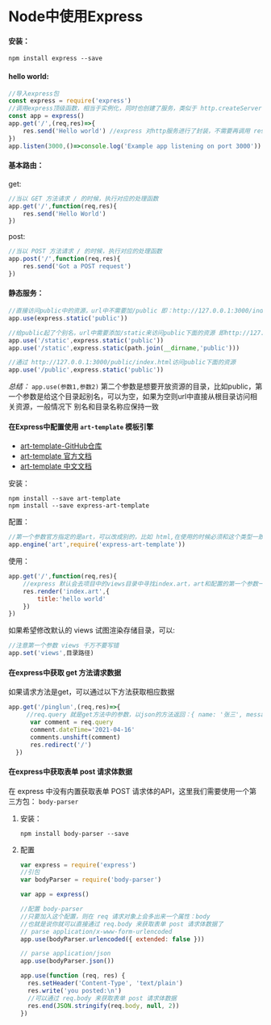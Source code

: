 # Node中使用Express

#### 安装：

```shell
npm install express --save
```

#### hello world:

```javascript
//导入express包
const express = require('express') 
//调用express顶级函数，相当于实例化，同时也创建了服务，类似于 http.createServer()
const app = express() 
app.get('/',(req,res)=>{
    res.send('Hello world') //express 对http服务进行了封装，不需要再调用 res.end()方法
})
app.listen(3000,()=>console.log('Example app listening on port 3000'))

```

#### 基本路由：

get:

```javascript
//当以 GET 方法请求 / 的时候，执行对应的处理函数
app.get('/',function(req,res){
    res.send('Hello World')
})
```

post:

```javascript
//当以 POST 方法请求 / 的时候，执行对应的处理函数
app.post('/',function(req,res){
    res.send('Got a POST request')
})
```

#### 静态服务：

```javascript
//直接访问public中的资源，url中不需要加/public 即：http://127.0.0.1:3000/index.html
app.use(express.static('public'))

//给public起了个别名，url中需要添加/static来访问public下面的资源 即http://127.0.0.1:3000/static/index.html
app.use('/static',express.static('public'))
app.use('/static',express.static(path.join(__dirname,'public')))

//通过 http://127.0.0.1:3000/public/index.html访问public下面的资源
app.use('/public',express.static('public'))
```

*总结：* `app.use(参数1,参数2)` 第二个参数是想要开放资源的目录，比如public，第一个参数是给这个目录起别名，可以为空，如果为空则url中直接从根目录访问相关资源，一般情况下 别名和目录名称应保持一致

#### 在Express中配置使用 `art-template` 模板引擎

+ [art-template-GitHub仓库](https://github.com/aui/art-template)
+ [art-template 官方文档](https://aui.github.io/art-template/)
+ [art-template 中文文档](https://aui.github.io/art-template/zh-cn/index.html)

安装：

```shell
npm install --save art-template
npm install --save express-art-template
```

配置：

```javascript
//第一个参数官方指定的是art，可以改成别的，比如 html,在使用的时候必须和这个类型一致
app.engine('art',require('express-art-template'))
```

使用：

```javascript
app.get('/',function(req,res){
    //express 默认会去项目中的views目录中寻找index.art，art和配置的第一个参数一致
    res.render('index.art',{
        title:'hello world'
    })
})
```

如果希望修改默认的 views 试图渲染存储目录，可以:

```javascript
//注意第一个参数 views 千万不要写错
app.set('views',目录路径)
```

#### 在express中获取 get 方法请求数据

如果请求方法是get，可以通过以下方法获取相应数据

```javascript
app.get('/pinglun',(req,res)=>{
     //req.query 就是get方法中的参数，以json的方法返回：{ name: '张三', message: '这是内容信息' }
      var comment = req.query      
      comment.dateTime='2021-04-16'
      comments.unshift(comment)
      res.redirect('/')
  })
```

#### 在express中获取表单 post 请求体数据

在 express 中没有内置获取表单 POST 请求体的API，这里我们需要使用一个第三方包： `body-parser` 

1. 安装：

   ```shell
   npm install body-parser --save
   ```

   

2. 配置

   ```javascript
   var express = require('express')
   //引包
   var bodyParser = require('body-parser')
   
   var app = express()
   
   //配置 body-parser 
   //只要加入这个配置，则在 req 请求对象上会多出来一个属性：body
   //也就是说你就可以直接通过 req.body 来获取表单 post 请求体数据了
   // parse application/x-www-form-urlencoded
   app.use(bodyParser.urlencoded({ extended: false }))
   
   // parse application/json
   app.use(bodyParser.json())
   
   app.use(function (req, res) {
     res.setHeader('Content-Type', 'text/plain')
     res.write('you posted:\n')
     //可以通过 req.body 来获取表单 post 请求体数据
     res.end(JSON.stringify(req.body, null, 2))
   })
   ```

   

